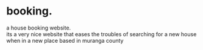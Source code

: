 # booking.
a house booking website.        
      its a very nice website that eases the troubles of searching for a new house when in a new place
      based in muranga county
                             
        
                   
               
               
   
    
     
      
